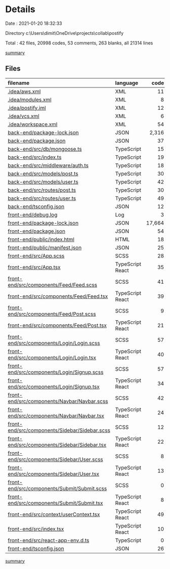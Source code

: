 # Details

Date : 2021-01-20 18:32:33

Directory c:\Users\dimit\OneDrive\projects\collab\postify

Total : 42 files,  20998 codes, 53 comments, 263 blanks, all 21314 lines

[summary](results.md)

## Files
| filename | language | code | comment | blank | total |
| :--- | :--- | ---: | ---: | ---: | ---: |
| [.idea/aws.xml](/.idea/aws.xml) | XML | 11 | 0 | 0 | 11 |
| [.idea/modules.xml](/.idea/modules.xml) | XML | 8 | 0 | 0 | 8 |
| [.idea/postify.iml](/.idea/postify.iml) | XML | 12 | 0 | 0 | 12 |
| [.idea/vcs.xml](/.idea/vcs.xml) | XML | 6 | 0 | 0 | 6 |
| [.idea/workspace.xml](/.idea/workspace.xml) | XML | 54 | 0 | 0 | 54 |
| [back-end/package-lock.json](/back-end/package-lock.json) | JSON | 2,316 | 0 | 1 | 2,317 |
| [back-end/package.json](/back-end/package.json) | JSON | 37 | 0 | 1 | 38 |
| [back-end/src/db/mongoose.ts](/back-end/src/db/mongoose.ts) | TypeScript | 15 | 0 | 6 | 21 |
| [back-end/src/index.ts](/back-end/src/index.ts) | TypeScript | 19 | 0 | 10 | 29 |
| [back-end/src/middleware/auth.ts](/back-end/src/middleware/auth.ts) | TypeScript | 18 | 0 | 11 | 29 |
| [back-end/src/models/post.ts](/back-end/src/models/post.ts) | TypeScript | 30 | 0 | 5 | 35 |
| [back-end/src/models/user.ts](/back-end/src/models/user.ts) | TypeScript | 42 | 0 | 7 | 49 |
| [back-end/src/routes/post.ts](/back-end/src/routes/post.ts) | TypeScript | 30 | 1 | 12 | 43 |
| [back-end/src/routes/user.ts](/back-end/src/routes/user.ts) | TypeScript | 49 | 0 | 31 | 80 |
| [back-end/tsconfig.json](/back-end/tsconfig.json) | JSON | 12 | 51 | 8 | 71 |
| [front-end/debug.log](/front-end/debug.log) | Log | 3 | 0 | 1 | 4 |
| [front-end/package-lock.json](/front-end/package-lock.json) | JSON | 17,664 | 0 | 1 | 17,665 |
| [front-end/package.json](/front-end/package.json) | JSON | 54 | 0 | 1 | 55 |
| [front-end/public/index.html](/front-end/public/index.html) | HTML | 18 | 0 | 3 | 21 |
| [front-end/public/manifest.json](/front-end/public/manifest.json) | JSON | 25 | 0 | 1 | 26 |
| [front-end/src/App.scss](/front-end/src/App.scss) | SCSS | 28 | 0 | 8 | 36 |
| [front-end/src/App.tsx](/front-end/src/App.tsx) | TypeScript React | 35 | 0 | 12 | 47 |
| [front-end/src/components/Feed/Feed.scss](/front-end/src/components/Feed/Feed.scss) | SCSS | 41 | 0 | 7 | 48 |
| [front-end/src/components/Feed/Feed.tsx](/front-end/src/components/Feed/Feed.tsx) | TypeScript React | 39 | 0 | 13 | 52 |
| [front-end/src/components/Feed/Post.scss](/front-end/src/components/Feed/Post.scss) | SCSS | 9 | 0 | 1 | 10 |
| [front-end/src/components/Feed/Post.tsx](/front-end/src/components/Feed/Post.tsx) | TypeScript React | 21 | 0 | 6 | 27 |
| [front-end/src/components/Login/Login.scss](/front-end/src/components/Login/Login.scss) | SCSS | 57 | 0 | 12 | 69 |
| [front-end/src/components/Login/Login.tsx](/front-end/src/components/Login/Login.tsx) | TypeScript React | 40 | 0 | 15 | 55 |
| [front-end/src/components/Login/Signup.scss](/front-end/src/components/Login/Signup.scss) | SCSS | 57 | 0 | 12 | 69 |
| [front-end/src/components/Login/Signup.tsx](/front-end/src/components/Login/Signup.tsx) | TypeScript React | 34 | 0 | 15 | 49 |
| [front-end/src/components/Navbar/Navbar.scss](/front-end/src/components/Navbar/Navbar.scss) | SCSS | 42 | 0 | 7 | 49 |
| [front-end/src/components/Navbar/Navbar.tsx](/front-end/src/components/Navbar/Navbar.tsx) | TypeScript React | 24 | 0 | 7 | 31 |
| [front-end/src/components/Sidebar/Sidebar.scss](/front-end/src/components/Sidebar/Sidebar.scss) | SCSS | 12 | 0 | 0 | 12 |
| [front-end/src/components/Sidebar/Sidebar.tsx](/front-end/src/components/Sidebar/Sidebar.tsx) | TypeScript React | 22 | 0 | 10 | 32 |
| [front-end/src/components/Sidebar/User.scss](/front-end/src/components/Sidebar/User.scss) | SCSS | 8 | 0 | 0 | 8 |
| [front-end/src/components/Sidebar/User.tsx](/front-end/src/components/Sidebar/User.tsx) | TypeScript React | 13 | 0 | 5 | 18 |
| [front-end/src/components/Submit/Submit.scss](/front-end/src/components/Submit/Submit.scss) | SCSS | 0 | 0 | 1 | 1 |
| [front-end/src/components/Submit/Submit.tsx](/front-end/src/components/Submit/Submit.tsx) | TypeScript React | 8 | 0 | 4 | 12 |
| [front-end/src/context/userContext.tsx](/front-end/src/context/userContext.tsx) | TypeScript React | 49 | 0 | 25 | 74 |
| [front-end/src/index.tsx](/front-end/src/index.tsx) | TypeScript React | 10 | 0 | 2 | 12 |
| [front-end/src/react-app-env.d.ts](/front-end/src/react-app-env.d.ts) | TypeScript | 0 | 1 | 1 | 2 |
| [front-end/tsconfig.json](/front-end/tsconfig.json) | JSON | 26 | 0 | 1 | 27 |

[summary](results.md)